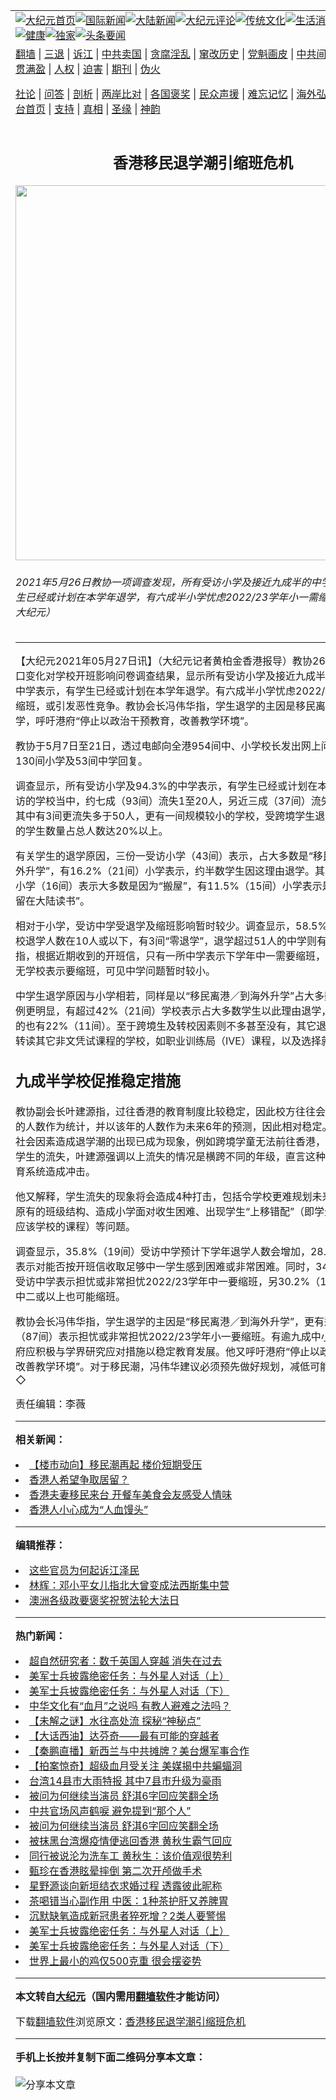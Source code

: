 <a name="1" id="1" target="_blank"></a><span id="1"></span>
<table align=center border="0"><tr><td colspan="2" VALIGN=TOP><a href="https://github.com/szxhxj3022/djy/blob/master/gb/nf1351518.md#1"><img src="https://raw.githubusercontent.com/szxhxj3022/www/master/t/djy/1.jpg" title="大纪元首页" alt="大纪元首页"></a><a href="https://github.com/szxhxj3022/djy/blob/master/gb/n24hr.md#1"><img src="https://raw.githubusercontent.com/szxhxj3022/www/master/t/djy/3.jpg" title="国际新闻" alt="国际新闻"></a><a href="https://github.com/szxhxj3022/djy/blob/master/gb/nsc413.md#1"><img src="https://raw.githubusercontent.com/szxhxj3022/www/master/t/djy/4.jpg" title="大陆新闻" alt="大陆新闻"></a><a href="https://github.com/szxhxj3022/djy/blob/master/gb/news392.md#1"><img src="https://raw.githubusercontent.com/szxhxj3022/www/master/t/djy/5.jpg" title="大纪元评论" alt="大纪元评论"></a><a href="https://github.com/szxhxj3022/djy/blob/master/gb/news2007.md#1"><img src="https://raw.githubusercontent.com/szxhxj3022/www/master/t/djy/6.jpg" title="传统文化" alt="传统文化"></a><a href="https://github.com/szxhxj3022/djy/blob/master/gb/news2008.md#1"><img src="https://raw.githubusercontent.com/szxhxj3022/www/master/t/djy/7.jpg" title="生活消费" alt="生活消费"></a><a href="https://github.com/szxhxj3022/djy/blob/master/gb/ncyule.md#1"><img src="https://raw.githubusercontent.com/szxhxj3022/www/master/t/djy/8.jpg" title="娱乐休闲" alt="娱乐休闲"></a><a href="https://github.com/szxhxj3022/djy/blob/master/gb/nsc1002.md#1"><img src="https://raw.githubusercontent.com/szxhxj3022/www/master/t/djy/9.jpg" title="健康" alt="健康"></a><a href="https://github.com/szxhxj3022/djy/blob/master/gb/nf6092.md#1"><img src="https://raw.githubusercontent.com/szxhxj3022/www/master/t/djy/10a.jpg" title="独家" alt="独家"></a><a href="https://github.com/szxhxj3022/djy/blob/master/gb/nf4514.md#1"><img src="https://raw.githubusercontent.com/szxhxj3022/www/master/t/djy/12a.jpg" title="头条要闻" alt="头条要闻"></a></td></tr>
<tr><td colspan="2" VALIGN=TOP><a target="_blank" href="https://github.com/szxhxj3022/www/blob/master/README.md?zsrh#1">翻墙</a> | <a target="_blank" href="https://github.com/szxhxj3022/djy/blob/master/gb/nf5657.md#1">三退</a> | <a target="_blank" href="https://github.com/szxhxj3022/djy/blob/master/gb/nf6124.md#1">诉江</a> | <a target="_blank" href="https://github.com/szxhxj3022/djy/blob/master/gb/nf1176117.md#1">中共卖国</a> | <a target="_blank" href="https://github.com/szxhxj3022/djy/blob/master/gb/nf5773.md#1">贪腐淫乱</a> | <a target="_blank" href="https://github.com/szxhxj3022/djy/blob/master/gb/nf1176115.md#1">窜改历史</a> | <a target="_blank" href="https://github.com/szxhxj3022/djy/blob/master/gb/nf1176107.md#1">党魁画皮</a> | <a target="_blank" href="https://github.com/szxhxj3022/djy/blob/master/gb/nf1320400.md#1">中共间谍</a> | <a target="_blank" href="https://github.com/szxhxj3022/djy/blob/master/gb/nf1176114.md#1">破坏传统</a> | <a target="_blank" href="https://github.com/szxhxj3022/ntdtv/blob/master/gb/prog447_1.md#1">恶贯满盈</a> | <a target="_blank" href="https://github.com/szxhxj3022/djy/blob/master/gb/ncid278.md#1">人权</a> | <a target="_blank" href="https://github.com/szxhxj3022/djy/blob/master/gb/nf1176111.md#1">迫害</a> | <a target="_blank" href="https://gitlab.com/szzdlab/mh-qikan/blob/master/README.md#1">期刊</a> | <a target="_blank" href="https://github.com/szxhxj3022/djy/blob/master/gb/nf5562.md#1">伪火</a></p><p><a target="_blank" href="https://github.com/szxhxj3022/djy/blob/master/gb/9p.md#1">社论</a> | <a target="_blank" href="https://github.com/szxhxj3022/djy/blob/master/gb/nf4378.md#1">问答</a> | <a target="_blank" href="https://github.com/szxhxj3022/djy/blob/master/gb/nf5792.md#1">剖析</a> | <a target="_blank" href="https://github.com/szxhxj3022/djy/blob/master/gb/nf5735.md#1">两岸比对</a> | <a target="_blank" href="https://github.com/szxhxj3022/djy/blob/master/gb/nf6119.md#1">各国褒奖</a> | <a target="_blank" href="https://github.com/szxhxj3022/djy/blob/master/gb/nf6120.md#1">民众声援</a> | <a target="_blank" href="https://github.com/szxhxj3022/djy/blob/master/gb/nf1188594.md#1">难忘记忆</a> | <a target="_blank" href="https://github.com/szxhxj3022/djy/blob/master/gb/nf3180.md#1">海外弘传</a> | <a target="_blank" href="https://github.com/szxhxj3022/djy/blob/master/gb/nf5410.md#1">万人上访</a> | <a target="_blank" href="https://github.com/szxhxj3022/www/blob/master/README.md?zsrh#1">平台首页</a> | <a target="_blank" href="https://github.com/szxhxj3022/djy/blob/master/gb/nf4386.md#1">支持</a> | <a target="_blank" href="https://github.com/szxhxj3022/djy/blob/master/gb/nf4389.md#1">真相</a> | <a target="_blank" href="https://github.com/szxhxj3022/djy/blob/master/gb/nf5790.md#1">圣缘</a> | <a target="_blank" href="https://github.com/szxhxj3022/djy/blob/master/gb/nf4786.md#1">神韵</a></td></tr>
<tr><td VALIGN=TOP width="626"><h2 align=center>香港移民退学潮引缩班危机</h2>
<img width="600" src="https://i.epochtimes.com/assets/uploads/2021/05/id12978273-2105262012101538-600x400.jpg" />
<h6>2021年5月26日教协一项调查发现，所有受访小学及接近九成半的中学表示，有学生已经或计划在本学年退学，有六成半小学忧虑2022/23学年小一需缩班。（余钢／大纪元） 
</h6>
<hr>
	<p>【大纪元2021年05月27日讯】（大纪元记者黄柏金香港报导）教协26日公布学龄人口变化对学校开班影响问卷调查结果，显示所有受访小学及接近九成半（94.3%）的中学表示，有学生已经或计划在本学年退学。有六成半小学忧虑2022/23学年小一需<ahref="https://github.com/szxhxj3022/djy/blob/master/gb/tag/%E7%BC%A9%E7%8F%AD.md#1">缩班</a>，或引发恶性竞争。<ahref="https://github.com/szxhxj3022/djy/blob/master/gb/tag/%E6%95%99%E5%8D%8F%E4%BC%9A.md#1">教协会</a>长冯伟华指，学生退学的主因是移民离港或到海外升学，呼吁港府“停止以政治干预教育，改善教学环境”。</p>
<p>教协于5月7日至21日，透过电邮向全港954间中、小学校长发出网上问卷，共收到130间小学及53间中学回复。</p>
<p>调查显示，所有受访小学及94.3%的中学表示，有学生已经或计划在本学年退学，受访的学校当中，约七成（93间）流失1至20人，另近三成（37间）流失多于21人，其中有3间更流失多于50人，更有一间规模较小的学校，受跨境学生退学影响，流失的学生数量占总人数达20%以上。</p>
<p>有关学生的退学原因，三份一受访小学（43间）表示，占大多数是“移民离港／到海外升学”，有16.2%（21间）小学表示，约半数学生因这理由退学。其次有12.3%的小学（16间）表示大多数是因为“搬屋”，有11.5%（15间）小学表示是“跨境生选择留在大陆读书”。</p>
<p>相对于小学，受访中学受退学及<ahref="https://github.com/szxhxj3022/djy/blob/master/gb/tag/%E7%BC%A9%E7%8F%AD.md#1">缩班</a>影响暂时较少。调查显示，58.5% （31间 ）学校退学人数在10人或以下，有3间“零退学”，退学超过51人的中学则有1间。教协指，根据近期收到的开班信，只有一所中学表示下学年中一需要缩班，中二或以上更无学校表示要缩班，可见中学问题暂时较小。</p>
<p>中学生退学原因与小学相若，同样是以“移民离港／到海外升学”占大多数，但中学比例更明显，有超过42%（21间）学校表示占大多数学生以此理由退学，表示占半数的也有22%（11间）。至于跨境生及转校因素则不多甚至没有，其它退学原因包括：转读其它非文凭试课程的学校，如职业训练局（IVE）课程，以及选择就业等。</p>
<h2>九成半学校促推稳定措施</h2>
<p>教协副会长叶建源指，过往香港的教育制度比较稳定，因此校方往往会以小一或中一的人数作为统计，并以该年的人数作为未来6年的预测，因此相对稳定。现时疫情和社会因素造成<ahref="https://github.com/szxhxj3022/djy/blob/master/gb/tag/%E9%80%80%E5%AD%A6%E6%BD%AE.md#1">退学潮</a>的出现已成为现象，例如跨境学童无法前往香港，或是香港原有学生的流失，叶建源强调以上流失的情况是横跨不同的年级，直言这种情况对香港教育系统造成冲击。</p>
<p>他又解释，学生流失的现象将会造成4种打击，包括令学校更难规划未来、破坏学校原有的班级结构、造成小学面对收生困难、出现学生“上移错配”（即学生能力不足以应该学校的课程）等问题。</p>
<p>调查显示，35.8%（19间）受访中学预计下学年退学人数会增加，28.3%（15间）表示对能否按开班信收取足够中一学生感到困难或非常困难。同时，34.0%（18间）受访中学表示担忧或非常担忧2022/23学年中一要缩班，另30.2%（16间）更担心中二或以上也可能缩班。</p>
<p><ahref="https://github.com/szxhxj3022/djy/blob/master/gb/tag/%E6%95%99%E5%8D%8F%E4%BC%9A.md#1">教协会</a>长冯伟华指，学生退学的主因是“移民离港／到海外升学”，更有逾六成半小学（87间）表示担忧或非常担忧2022/23学年小一要缩班。有逾九成中小学认为，港府应积极与学界研究应对措施以稳定教育发展。他又呼吁港府“停止以政治干预教育，改善教学环境”。对于移民潮，冯伟华建议必须预先做好规划，减低可能出现的动荡。◇</p>
<p>责任编辑：李薇</p>
	
<hr>


<strong>相关新闻：</strong>
<li><a href="https://github.com/szxhxj3022/djy/blob/master/gb/20/12/18/n12628822.md#1">【楼市动向】移民潮再起 楼价短期受压</a></li>
<li><a href="https://github.com/szxhxj3022/djy/blob/master/gb/21/5/3/n12920196.md#1">香港人希望争取居留？</a></li>
<li><a href="https://github.com/szxhxj3022/djy/blob/master/gb/21/5/8/n12932467.md#1">香港夫妻移民来台 开餐车美食会友感受人情味</a></li>
<li><a href="https://github.com/szxhxj3022/djy/blob/master/gb/21/5/17/n12954270.md#1">香港人小心成为“人血馒头”</a></li>
<hr>


<strong>编辑推荐：</strong>
<li><a href="https://github.com/szxhxj3022/djy/blob/master/gb/18/8/28/n10672014.md?dfh#1" target="_blank">这些官员为何起诉江泽民</a></li><li><a href="https://github.com/tsiac2612/djy/blob/master/gb/18/9/28/n10749135.md#1" target="_blank">林辉：邓小平女儿指北大曾变成法西斯集中营</a></li><li><a href="https://github.com/tsiac2612/djy/blob/master/gb/19/5/28/n11285652.md#1" target="_blank">澳洲各级政要褒奖祝贺法轮大法日</a></li>
<hr>

<strong>热门新闻：</strong>
<li><a href="https://github.com/szxhxj3022/djy/blob/master/gb/21/5/20/n12962633.md#1">超自然研究者：数千英国人穿越 消失在过去</a></li>
<li><a href="https://github.com/szxhxj3022/djy/blob/master/gb/21/5/24/n12971668.md#1">美军士兵披露绝密任务：与外星人对话（上）</a></li>
<li><a href="https://github.com/szxhxj3022/djy/blob/master/gb/21/5/25/n12973922.md#1">美军士兵披露绝密任务：与外星人对话（下）</a></li>
<li><a href="https://github.com/szxhxj3022/djy/blob/master/gb/21/5/22/n12967538.md#1">中华文化有“血月”之说吗  有教人避难之法吗？</a></li>
<li><a href="https://github.com/szxhxj3022/djy/blob/master/gb/21/5/20/n12964086.md#1">【未解之谜】水往高处流 探秘“神秘点”</a></li>
<li><a href="https://github.com/szxhxj3022/djy/blob/master/gb/21/5/26/n12977398.md#1">【大话西油】达芬奇——最有可能的穿越者</a></li>
<li><a href="https://github.com/szxhxj3022/djy/blob/master/gb/21/5/25/n12975468.md#1">【秦鹏直播】新西兰与中共摊牌？美台爆军事合作</a></li>
<li><a href="https://github.com/szxhxj3022/djy/blob/master/gb/21/5/26/n12975967.md#1">【拍案惊奇】超级血月受关注 美媒揭中共蝙蝠洞</a></li>
<li><a href="https://github.com/szxhxj3022/djy/blob/master/gb/21/5/24/n12971456.md#1">台湾14县市大雨特报 其中7县市升级为豪雨</a></li>
<li><a href="https://github.com/szxhxj3022/djy/blob/master/gb/21/5/24/n12972758.md#1">被问为何继续当演员 舒淇6字回应笑翻全场</a></li>
<li><a href="https://github.com/szxhxj3022/djy/blob/master/gb/21/5/24/n12972046.md#1">中共官场风声鹤唳 避免提到“那个人”</a></li>
<li><a href="https://github.com/szxhxj3022/djy/blob/master/gb/21/5/24/n12972758.md#1">被问为何继续当演员 舒淇6字回应笑翻全场</a></li>
<li><a href="https://github.com/szxhxj3022/djy/blob/master/gb/21/5/25/n12975106.md#1">被抹黑台湾爆疫情便逃回香港 黄秋生霸气回应</a></li>
<li><a href="https://github.com/szxhxj3022/djy/blob/master/gb/21/5/24/n12973141.md#1">同行被说沦为洗车工 黄秋生：该价值观很势利</a></li>
<li><a href="https://github.com/szxhxj3022/djy/blob/master/gb/21/5/24/n12972884.md#1">甄珍在香港眩晕摔倒 第二次开颅做手术</a></li>
<li><a href="https://github.com/szxhxj3022/djy/blob/master/gb/21/5/26/n12976614.md#1">星野源谈向新垣结衣求婚过程 透露彼此昵称</a></li>
<li><a href="https://github.com/szxhxj3022/djy/blob/master/gb/21/5/24/n12972661.md#1">茶喝错当心副作用 中医：1种茶护肝又养脾胃</a></li>
<li><a href="https://github.com/szxhxj3022/djy/blob/master/gb/21/5/24/n12972633.md#1">沉默缺氧造成新冠患者猝死增？2类人要警惕</a></li>
<li><a href="https://github.com/szxhxj3022/djy/blob/master/gb/21/5/24/n12971668.md#1">美军士兵披露绝密任务：与外星人对话（上）</a></li>
<li><a href="https://github.com/szxhxj3022/djy/blob/master/gb/21/5/25/n12973922.md#1">美军士兵披露绝密任务：与外星人对话（下）</a></li>
<li><a href="https://github.com/szxhxj3022/djy/blob/master/gb/21/5/24/n12971563.md#1">世界上最小的鸡仅500克重 很会摆姿势</a></li>
<hr>

<strong>本文转自<a href="https://www.epochtimes.com">大纪元</a>（国内需用<a href="https://github.com/szxhxj3022/www/blob/master/README.md#8">翻墙软件</a>才能访问）</strong><p>下载<a href="https://github.com/szxhxj3022/www/blob/master/README.md#8">翻墙软件</a>浏览原文：<a href="https://www.epochtimes.com/gb/21/5/26/n12978247.htm">香港移民退学潮引缩班危机</a></p><hr>

<strong>手机上长按并复制下面二维码分享本文章：</strong><br><br><img src="https://chart.apis.google.com/chart?cht=qr&chs=240x240&choe=UTF-8&chld=M|2&chl=https://github.com/szxhxj3022/djy/blob/master/gb/21/5/26/n12978247.md%231" title="分享本文章"></td><td VALIGN=TOP><a href="https://github.com/szxhxj3022/djy/blob/master/gb/16/1/21/n4622075.md?dfh#1" target="_blank"><img src="https://raw.githubusercontent.com/szxhxj3022/djy/master/gb/300/wei-f1.jpg" title="中共的伪火骗局"  alt="中共的伪火骗局"></a><br><a href="https://github.com/szxhxj3022/www/blob/master/README.md?dfh#9" target="_blank"><img src="https://raw.githubusercontent.com/szxhxj3022/djy/master/gb/300/yong-h.jpg" title="永恒的见证"  alt="永恒的见证"></a><br><a href="https://github.com/szxhxj3022/djy/blob/master/gb/13/9/29/n3974789.md?dfh#1" target="_blank"><img src="https://raw.githubusercontent.com/szxhxj3022/djy/master/gb/300/shang-lnz.jpg" title="善良女子被中共投男牢"  alt="善良女子被中共投男牢"></a><br><a href="https://github.com/szxhxj3022/djy/blob/master/gb/16/3/16/n4663449.md?dfh#1" target="_blank"><img src="https://raw.githubusercontent.com/szxhxj3022/djy/master/gb/300/huo-z3.jpg" title="警卫目击活摘器官"  alt="警卫目击活摘器官"></a><br><a href="https://github.com/szxhxj3022/djy/blob/master/gb/16/8/7/n8177641.md?dfh#1" target="_blank"><img src="https://raw.githubusercontent.com/szxhxj3022/djy/master/gb/300/huo-z4.jpg" title="证人描述活摘恐怖"  alt="证人描述活摘恐怖"></a><br><a href="https://github.com/szxhxj3022/djy/blob/master/gb/10/4/19/n2881569.md?dfh#1" target="_blank"><img src="https://raw.githubusercontent.com/szxhxj3022/djy/master/gb/300/huo-z1.jpg" title="揭开活摘器官黑幕"  alt="揭开活摘器官黑幕"></a><br><a href="https://github.com/szxhxj3022/djy/blob/master/gb/10/11/7/n3077476.md?dfh#1" target="_blank"><img src="https://raw.githubusercontent.com/szxhxj3022/djy/master/gb/300/ma-ks.jpg" title="马克思的成魔之路"  alt="马克思的成魔之路"></a><br><a href="https://github.com/szxhxj3022/djy/blob/master/gb/14/6/9/n4173977.md?dfh#1" target="_blank"><img src="https://raw.githubusercontent.com/szxhxj3022/djy/master/gb/300/chang-zs.jpg" title="藏字石 蕴天机"  alt="藏字石 蕴天机"></a><br><a href="https://github.com/szxhxj3022/djy/blob/master/gb/18/5/10/n10381511.md?dfh#1" target="_blank"><img src="https://raw.githubusercontent.com/szxhxj3022/djy/master/gb/300/st1.jpg" title="关注三亿人三退"  alt="关注三亿人三退"></a><br><a href="https://github.com/szxhxj3022/djy/blob/master/gb/18/3/21/n10237682.md?dfh#1" target="_blank"><img src="https://raw.githubusercontent.com/szxhxj3022/djy/master/gb/300/jie-t.jpg" title="解体中共复兴中华"  alt="解体中共复兴中华"></a><br><a href="https://github.com/szxhxj3022/djy/blob/master/gb/9/2/9/n2422991.md?dfh#1" target="_blank"><img src="https://raw.githubusercontent.com/szxhxj3022/djy/master/gb/300/gao-zs.jpg" title="中共迫害良心律师"  alt="中共迫害良心律师"></a><br><a href="https://github.com/szxhxj3022/djy/blob/master/gb/18/12/9/n10900044.md?dfh#1" target="_blank"><img src="https://raw.githubusercontent.com/szxhxj3022/djy/master/gb/300/sj1.jpg" title="三百多万人举报江泽民"  alt="三百多万人举报江泽民"></a><br><a href="https://github.com/szxhxj3022/djy/blob/master/gb/18/8/28/n10672014.md?dfh#1" target="_blank"><img src="https://raw.githubusercontent.com/szxhxj3022/djy/master/gb/300/sj2.jpg" title="这些官员为何起诉江泽民"  alt="这些官员为何起诉江泽民"></a><br><a href="https://github.com/szxhxj3022/djy/blob/master/gb/8/12/18/n2367165.md?dfh#1" target="_blank"><img src="https://raw.githubusercontent.com/szxhxj3022/djy/master/gb/300/liangan.jpg" title="海峡两岸的强烈对比"  alt="海峡两岸的强烈对比"></a><br><a href="https://github.com/szxhxj3022/djy/blob/master/gb/15/12/10/n4593139.md?dfh#1" target="_blank"><img src="https://raw.githubusercontent.com/szxhxj3022/djy/master/gb/300/jia-ndzl.jpg" title="加拿大总理的贺信"  alt="加拿大总理的贺信"></a><br><a href="https://github.com/szxhxj3022/djy/blob/master/gb/11/6/17/n3289382.md?dfh#1" target="_blank"><img src="https://raw.githubusercontent.com/szxhxj3022/djy/master/gb/300/xiao-wd.jpg" title="探寻真相兼听则明"  alt="探寻真相兼听则明"></a><br><a href="https://github.com/szxhxj3022/djy/blob/master/gb/18/10/27/n10812623.md?dfh#1" target="_blank"><img src="https://raw.githubusercontent.com/szxhxj3022/djy/master/gb/300/yindu.jpg" title="印度媒体报道东方"  alt="印度媒体报道东方"></a><br><a href="https://github.com/szxhxj3022/djy/blob/master/gb/18/6/9/n10469652.md?dfh#1" target="_blank"><img src="https://raw.githubusercontent.com/szxhxj3022/djy/master/gb/300/xie-j.jpg" title="不一样的海外校园"  alt="不一样的海外校园"></a><br><a href="https://github.com/szxhxj3022/djy/blob/master/gb/7/4/5/n1669415.md?dfh#1" target="_blank"><img src="https://raw.githubusercontent.com/szxhxj3022/djy/master/gb/300/li-up.jpg" title="从大师到徒弟的传奇"  alt="从大师到徒弟的传奇"></a><br><a href="https://github.com/szxhxj3022/djy/blob/master/gb/17/5/26/n9191512.md?dfh#1" target="_blank"><img src="https://raw.githubusercontent.com/szxhxj3022/djy/master/gb/300/zfl2.jpg" title="亿万人与东方一本奇书"  alt="亿万人与东方一本奇书"></a><br><a href="https://github.com/szxhxj3022/djy/blob/master/gb/13/11/27/n4020290.md?dfh#1" target="_blank"><img src="https://raw.githubusercontent.com/szxhxj3022/djy/master/gb/300/zhen-h.jpg" title="大陆见不到的震撼场面"  alt="大陆见不到的震撼场面"></a><br><a href="https://github.com/szxhxj3022/djy/blob/master/gb/15/7/17/n4482910.md?dfh#1" target="_blank"><img src="https://raw.githubusercontent.com/szxhxj3022/djy/master/gb/300/dalu-sk.jpg" title="人心向善 大陆当初盛况"  alt="人心向善 大陆当初盛况"></a><br><a href="https://github.com/szxhxj3022/djy/blob/master/gb/19/1/5/n10955468.md?dfh#1" target="_blank"><img src="https://raw.githubusercontent.com/szxhxj3022/djy/master/gb/300/zfl1.jpg" title="追寻真理 这书讲什么"  alt="追寻真理 这书讲什么"></a><br><a href="https://github.com/szxhxj3022/www/blob/master/README.md?dfh#1" target="_blank"><img src="https://raw.githubusercontent.com/szxhxj3022/djy/master/gb/300/fq1.jpg" title="下载免费翻墙软件"  alt="下载免费翻墙软件"></a><br></td></tr></table>

